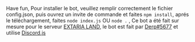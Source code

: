 Have fun, Pour installer le bot, veuillez remplir correctement le fichier config.json, puis ouvrez un invite de commande et faites `npm install`, aprés le téléchargement, faites `node index.js` OU `node .` , Ce bot a été fait sur mesure pour le serveur [EXTARIA LAND](https://discord.gg/GMx3pBu), le  bot est fait par [Derp#5677](https://discord.gg/WgdU4yj) et utilise [Discord.js](https://discord.js.org)